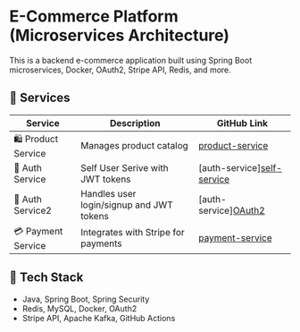# E-Commerce Platform (Microservices Architecture)

This is a backend e-commerce application built using Spring Boot microservices, Docker, OAuth2, Stripe API, Redis, and more.

## 🔧 Services

| Service           | Description                                 | GitHub Link                                           |
|-------------------|---------------------------------------------|--------------------------------------------------------|
| 🛍 Product Service | Manages product catalog                    | [product-service](https://github.com/sagarpatel279/shopkart-product-catalog-service) |
| 🔐 Auth Service    | Self User Serive with JWT tokens          | [auth-service][self-service](https://github.com/sagarpatel279/shopkart-authentication-service) |
| 🔐 Auth Service2    | Handles user login/signup and JWT tokens | [auth-service][OAuth2](https://github.com/sagarpatel279/shopkart-authorization-oauth2) |
| 💳 Payment Service | Integrates with Stripe for payments       | [payment-service](https://github.com/sagarpatel279/shopkart-payment-service) |

## 🧰 Tech Stack
- Java, Spring Boot, Spring Security
- Redis, MySQL, Docker, OAuth2
- Stripe API, Apache Kafka, GitHub Actions
